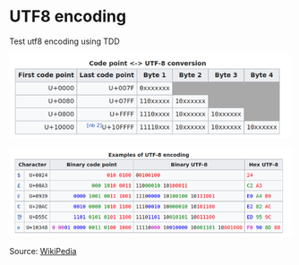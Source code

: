 # UTF8 encoding
Test utf8 encoding using TDD


![](doc/utf8-1.png)

![](doc/utf8-2.png)

Source: [WikiPedia](https://en.wikipedia.org/wiki/UTF-8)